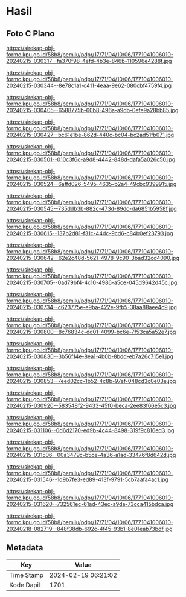 # Hasil

## Foto C Plano

https://sirekap-obj-formc.kpu.go.id/58b8/pemilu/pdpr/17/71/04/10/06/1771041006010-20240215-030317--fa370f98-4efd-4b3e-846b-110596e4288f.jpg

https://sirekap-obj-formc.kpu.go.id/58b8/pemilu/pdpr/17/71/04/10/06/1771041006010-20240215-030344--8e78c1a1-c411-4eaa-9e62-080cbf4759f4.jpg

https://sirekap-obj-formc.kpu.go.id/58b8/pemilu/pdpr/17/71/04/10/06/1771041006010-20240215-030405--6588775b-60b8-496a-a9db-0efe9a28bb85.jpg

https://sirekap-obj-formc.kpu.go.id/58b8/pemilu/pdpr/17/71/04/10/06/1771041006010-20240215-030427--bc61e1be-862d-440c-bc04-bc2ad51fb071.jpg

https://sirekap-obj-formc.kpu.go.id/58b8/pemilu/pdpr/17/71/04/10/06/1771041006010-20240215-030501--010c3f6c-a9d8-4442-848d-dafa5a026c50.jpg

https://sirekap-obj-formc.kpu.go.id/58b8/pemilu/pdpr/17/71/04/10/06/1771041006010-20240215-030524--6affd026-5495-4635-b2a4-49cbc9399915.jpg

https://sirekap-obj-formc.kpu.go.id/58b8/pemilu/pdpr/17/71/04/10/06/1771041006010-20240215-030545--735ddb3b-882c-473d-89dc-da6851b5958f.jpg

https://sirekap-obj-formc.kpu.go.id/58b8/pemilu/pdpr/17/71/04/10/06/1771041006010-20240215-030615--137b2d81-f31c-44dc-9cd6-c84b0ef23793.jpg

https://sirekap-obj-formc.kpu.go.id/58b8/pemilu/pdpr/17/71/04/10/06/1771041006010-20240215-030642--62e2c48d-5621-4978-9c90-3bad32cd4090.jpg

https://sirekap-obj-formc.kpu.go.id/58b8/pemilu/pdpr/17/71/04/10/06/1771041006010-20240215-030705--0ad79bf4-4c10-4986-a5ce-045d9642d45c.jpg

https://sirekap-obj-formc.kpu.go.id/58b8/pemilu/pdpr/17/71/04/10/06/1771041006010-20240215-030734--c623775e-e9ba-422e-9fb5-38aa88aee4c9.jpg

https://sirekap-obj-formc.kpu.go.id/58b8/pemilu/pdpr/17/71/04/10/06/1771041006010-20240215-030800--8c76834c-dd01-4099-bc6e-7f53ca5a52e7.jpg

https://sirekap-obj-formc.kpu.go.id/58b8/pemilu/pdpr/17/71/04/10/06/1771041006010-20240215-030830--3b56f14e-8ea1-4b0b-8bdd-eb7a26c715e1.jpg

https://sirekap-obj-formc.kpu.go.id/58b8/pemilu/pdpr/17/71/04/10/06/1771041006010-20240215-030853--7eed02cc-1b52-4c8b-97ef-048cd3c0e03e.jpg

https://sirekap-obj-formc.kpu.go.id/58b8/pemilu/pdpr/17/71/04/10/06/1771041006010-20240215-030920--583548f2-9433-45f0-beca-2ee83f66e5c3.jpg

https://sirekap-obj-formc.kpu.go.id/58b8/pemilu/pdpr/17/71/04/10/06/1771041006010-20240215-031106--0d6d2170-ed9b-4c44-8498-319f9c816ed3.jpg

https://sirekap-obj-formc.kpu.go.id/58b8/pemilu/pdpr/17/71/04/10/06/1771041006010-20240215-031506--00a3479c-b5ce-4a36-a1ad-33476f8d642d.jpg

https://sirekap-obj-formc.kpu.go.id/58b8/pemilu/pdpr/17/71/04/10/06/1771041006010-20240215-031546--1d9b7fe3-ed89-413f-9791-5cb7aafa4ac1.jpg

https://sirekap-obj-formc.kpu.go.id/58b8/pemilu/pdpr/17/71/04/10/06/1771041006010-20240215-031620--732561ec-61ad-43ec-a9de-73cca415bdca.jpg

https://sirekap-obj-formc.kpu.go.id/58b8/pemilu/pdpr/17/71/04/10/06/1771041006010-20240218-082719--848f38db-692c-4f45-93b1-8e01eab73bdf.jpg


## Metadata

| Key        | Value               |
| ---------- | ------------------- |
| Time Stamp | 2024-02-19 06:21:02 |
| Kode Dapil | 1701                |



